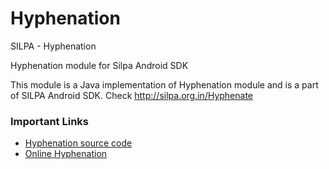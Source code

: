 Hyphenation
===========

SILPA - Hyphenation      

Hyphenation module for Silpa Android SDK

This module is a Java implementation of Hyphenation module and is a part of SILPA Android SDK. Check http://silpa.org.in/Hyphenate

### Important Links
  -  [Hyphenation source code](https://github.com/Project-SILPA/hyphenation)
  -  [Online Hyphenation](http://silpa.org.in/Hyphenate)
